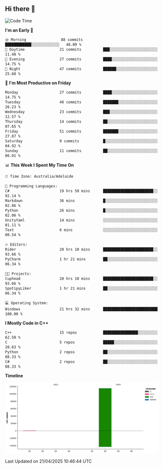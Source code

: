 ## Hi there 👋

<!--
**wxrstvrsn/wxrstvrsn** is a ✨ _special_ ✨ repository because its `README.md` (this file) appears on your GitHub profile.

Here are some ideas to get you started:

- 🔭 I’m currently working on ...
- 🌱 I’m currently learning ...
- 👯 I’m looking to collaborate on ...
- 🤔 I’m looking for help with ...
- 💬 Ask me about ...
- 📫 How to reach me: ...
- 😄 Pronouns: ...
- ⚡ Fun fact: ...
-->
<!--START_SECTION:waka-->
![Code Time](http://img.shields.io/badge/Code%20Time-25%20hrs%2015%20mins-blue)

**I'm an Early 🐤** 

```text
🌞 Morning                88 commits          ████████████░░░░░░░░░░░░░   48.09 % 
🌆 Daytime                21 commits          ███░░░░░░░░░░░░░░░░░░░░░░   11.48 % 
🌃 Evening                27 commits          ████░░░░░░░░░░░░░░░░░░░░░   14.75 % 
🌙 Night                  47 commits          ██████░░░░░░░░░░░░░░░░░░░   25.68 % 
```
📅 **I'm Most Productive on Friday** 

```text
Monday                   27 commits          ████░░░░░░░░░░░░░░░░░░░░░   14.75 % 
Tuesday                  48 commits          ███████░░░░░░░░░░░░░░░░░░   26.23 % 
Wednesday                23 commits          ███░░░░░░░░░░░░░░░░░░░░░░   12.57 % 
Thursday                 14 commits          ██░░░░░░░░░░░░░░░░░░░░░░░   07.65 % 
Friday                   51 commits          ███████░░░░░░░░░░░░░░░░░░   27.87 % 
Saturday                 9 commits           █░░░░░░░░░░░░░░░░░░░░░░░░   04.92 % 
Sunday                   11 commits          ██░░░░░░░░░░░░░░░░░░░░░░░   06.01 % 
```


📊 **This Week I Spent My Time On** 

```text
🕑︎ Time Zone: Australia/Adelaide

💬 Programming Languages: 
C#                       19 hrs 50 mins      ███████████████████████░░   92.14 % 
Markdown                 36 mins             █░░░░░░░░░░░░░░░░░░░░░░░░   02.86 % 
Python                   26 mins             █░░░░░░░░░░░░░░░░░░░░░░░░   02.06 % 
UnityYaml                14 mins             ░░░░░░░░░░░░░░░░░░░░░░░░░   01.11 % 
Text                     6 mins              ░░░░░░░░░░░░░░░░░░░░░░░░░   00.54 % 

🔥 Editors: 
Rider                    20 hrs 10 mins      ███████████████████████░░   93.66 % 
PyCharm                  1 hr 21 mins        ██░░░░░░░░░░░░░░░░░░░░░░░   06.34 % 

🐱‍💻 Projects: 
Cuphead                  20 hrs 10 mins      ███████████████████████░░   93.66 % 
SpotipyLiker             1 hr 21 mins        ██░░░░░░░░░░░░░░░░░░░░░░░   06.34 % 

💻 Operating System: 
Windows                  21 hrs 32 mins      █████████████████████████   100.00 % 
```

**I Mostly Code in C++** 

```text
C++                      15 repos            ████████████████░░░░░░░░░   62.50 % 
C                        5 repos             █████░░░░░░░░░░░░░░░░░░░░   20.83 % 
Python                   2 repos             ██░░░░░░░░░░░░░░░░░░░░░░░   08.33 % 
C#                       2 repos             ██░░░░░░░░░░░░░░░░░░░░░░░   08.33 % 
```



**Timeline**

![Lines of Code chart](https://raw.githubusercontent.com/wxrstvrsn/wxrstvrsn/main/assets/bar_graph.png)


 Last Updated on 21/04/2025 10:46:44 UTC
<!--END_SECTION:waka-->
